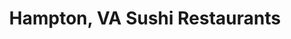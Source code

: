 ---
layout: city
title: Hampton, VA Sushi Restaurants
permalink: /virginia/hampton/
stateAbbr: VA
stateName: Virginia
cityName: Hampton

---